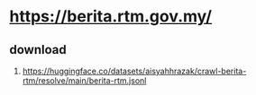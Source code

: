 # https://berita.rtm.gov.my/

## download

1. https://huggingface.co/datasets/aisyahhrazak/crawl-berita-rtm/resolve/main/berita-rtm.jsonl